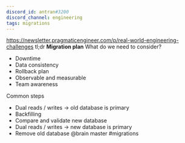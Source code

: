 ```yaml
---
discord_id: antran#3200
discord_channel: engineering
tags: migrations
---
```


https://newsletter.pragmaticengineer.com/p/real-world-engineering-challenges
tl;dr
**Migration plan**
What do we need to consider?
- Downtime
- Data consistency
- Rollback plan
- Observable and measurable
- Team awareness

Common steps
- Dual reads / writes -> old database is primary
- Backfilling
- Compare and validate new database
- Dual reads / writes -> new database is primary
- Remove old database
@brain master
#migrations 